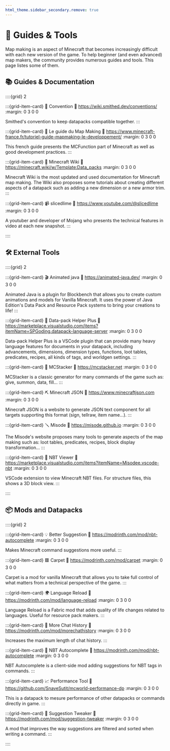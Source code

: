 ```yaml
---
html_theme.sidebar_secondary.remove: true
---
```


# 🔧 Guides & Tools

Map making is an aspect of Minecraft that becomes increasingly difficult with each new version of the game.
To help beginner (and even advanced) map makers, the community provides numerous guides and tools.
This page listes some of them.

## 📚 Guides & Documentation

::::{grid} 2

:::{grid-item-card} 📘 Convention
:link: https://wiki.smithed.dev/conventions/
:margin: 0 3 0 0

Smithed's convention to keep datapacks compatible together.
:::

:::{grid-item-card} 📗 Le guide du Map Making
:link: https://www.minecraft-france.fr/tutoriel-guide-mapmaking-le-developpement/
:margin: 0 3 0 0

This french guide presents the MCFunction part of Minecraft as well as good development practices.
:::

:::{grid-item-card} 📕 Minecraft Wiki
:link: https://minecraft.wiki/w/Template:Data_packs
:margin: 0 3 0 0

Minecraft Wiki is the most updated and used documentation for Minecraft map making.
The Wiki also proposes some tutorials about creating different aspects of a datapack such as adding a new dimension or a new armor trim.
:::

:::{grid-item-card} 📹 slicedlime
:link: https://www.youtube.com/@slicedlime
:margin: 0 3 0 0

A youtuber and developer of Mojang who presents the technical features in video at each new snapshot.
:::

::::

## 🛠️ External Tools

::::{grid} 2

:::{grid-item-card} 🎬 Animated java
:link: https://animated-java.dev/
:margin: 0 3 0 0

Animated Java is a plugin for Blockbench that allows you to create custom animations and models for Vanilla Minecraft. It uses the power of Java Edition's Data Pack and Resource Pack systems to bring your creations to life!
:::

:::{grid-item-card} 🔨 Data-pack Helper Plus
:link: https://marketplace.visualstudio.com/items?itemName=SPGoding.datapack-language-server
:margin: 0 3 0 0

Data-pack Helper Plus is a VSCode plugin that can provide many heavy language features for documents in your datapack, including advancements, dimensions, dimension types, functions, loot tables, predicates, recipes, all kinds of tags, and worldgen settings.
:::

:::{grid-item-card} 🔨 MCStacker
:link: https://mcstacker.net
:margin: 0 3 0 0

MCStacker is a classic generator for many commands of the game such as: give, summon, data, fill…
:::

:::{grid-item-card} ⛏️ Minecraft JSON
:link: https://www.minecraftjson.com
:margin: 0 3 0 0

Minecraft JSON is a website to generate JSON text component for all targets supporting this format (sign, tellraw, item name…).
:::

:::{grid-item-card} 🪛 Misode
:link: https://misode.github.io
:margin: 0 3 0 0

The Misode's website proposes many tools to generate aspects of the map making such as: loot tables, predicates, recipes, block display transformation…
:::

:::{grid-item-card} 🔧 NBT Viewer
:link: https://marketplace.visualstudio.com/items?itemName=Misodee.vscode-nbt
:margin: 0 3 0 0

VSCode extension to view Minecraft NBT files. For structure files, this shows a 3D block view.
:::

::::


## 📦 Mods and Datapacks

::::{grid} 2

:::{grid-item-card} 💡 Better Suggestion
:link: https://modrinth.com/mod/nbt-autocomplete
:margin: 0 3 0 0

Makes Minecraft command suggestions more useful.
:::

:::{grid-item-card} 🟥 Carpet
:link: https://modrinth.com/mod/carpet
:margin: 0 3 0 0

Carpet is a mod for vanilla Minecraft that allows you to take full control of what matters from a technical perspective of the game.
:::

:::{grid-item-card} 🌍 Language Reload
:link: https://modrinth.com/mod/language-reload
:margin: 0 3 0 0

Language Reload is a Fabric mod that adds quality of life changes related to languages. Useful for resource pack makers.
:::

:::{grid-item-card} 💬 More Chat History
:link: https://modrinth.com/mod/morechathistory
:margin: 0 3 0 0

Increases the maximum length of chat history.
:::

:::{grid-item-card} 🔎 NBT Autocomplete
:link: https://modrinth.com/mod/nbt-autocomplete
:margin: 0 3 0 0

NBT Autocomplete is a client-side mod adding suggestions for NBT tags in commands.
:::

:::{grid-item-card} 📈 Performance Tool
:link: https://github.com/SnaveSutit/mcworld-performance-dp
:margin: 0 3 0 0

This is a datapack to mesure performance of other datapacks or commands directly in game.
:::

:::{grid-item-card} 🔧 Suggestion Tweaker
:link: https://modrinth.com/mod/suggestion-tweaker
:margin: 0 3 0 0

A mod that improves the way suggestions are filtered and sorted when writing a command.
:::

::::
